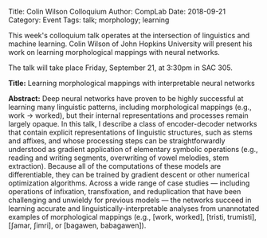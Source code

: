 Title: Colin Wilson Colloquium
Author: CompLab
Date: 2018-09-21
Category: Event
Tags: talk; morphology; learning

This week's colloquium talk operates at the intersection of linguistics and machine learning.
Colin Wilson of John Hopkins University will present his work on learning morphological mappings with neural networks.

The talk will take place Friday, September 21, at 3:30pm in SAC 305.

**Title:** Learning morphological mappings with interpretable neural networks

**Abstract:**
Deep neural networks have proven to be highly successful at
learning many linguistic patterns, including morphological mappings (e.g.,
work → worked), but their internal representations and processes remain
largely opaque. In this talk, I describe a class of encoder-decoder
networks that contain explicit representations of linguistic structures,
such as stems and affixes, and whose processing steps can be
straightforwardly understood as gradient application of elementary symbolic
operations (e.g., reading and writing segments, overwriting of vowel
melodies, stem extraction). Because all of the computations of these models
are differentiable, they can be trained by gradient descent or other
numerical optimization algorithms. Across a wide range of case studies —
including operations of infixation, transfixation, and reduplication that
have been challenging and unwieldy for previous models — the networks
succeed in learning accurate and linguistically-interpretable analyses from
unannotated examples of morphological mappings (e.g., [work, worked],
[tristi, trumisti], [ʃamar, ʃimri], or [bagawen, babagawen]).
